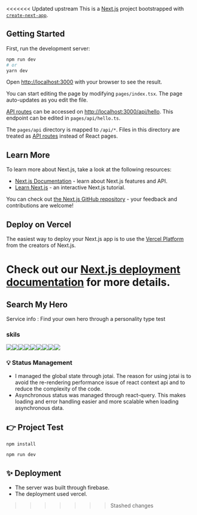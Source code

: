 <<<<<<< Updated upstream
This is a [Next.js](https://nextjs.org/) project bootstrapped with [`create-next-app`](https://github.com/vercel/next.js/tree/canary/packages/create-next-app).

## Getting Started

First, run the development server:

```bash
npm run dev
# or
yarn dev
```

Open [http://localhost:3000](http://localhost:3000) with your browser to see the result.

You can start editing the page by modifying `pages/index.tsx`. The page auto-updates as you edit the file.

[API routes](https://nextjs.org/docs/api-routes/introduction) can be accessed on [http://localhost:3000/api/hello](http://localhost:3000/api/hello). This endpoint can be edited in `pages/api/hello.ts`.

The `pages/api` directory is mapped to `/api/*`. Files in this directory are treated as [API routes](https://nextjs.org/docs/api-routes/introduction) instead of React pages.

## Learn More

To learn more about Next.js, take a look at the following resources:

- [Next.js Documentation](https://nextjs.org/docs) - learn about Next.js features and API.
- [Learn Next.js](https://nextjs.org/learn) - an interactive Next.js tutorial.

You can check out [the Next.js GitHub repository](https://github.com/vercel/next.js/) - your feedback and contributions are welcome!

## Deploy on Vercel

The easiest way to deploy your Next.js app is to use the [Vercel Platform](https://vercel.com/new?utm_medium=default-template&filter=next.js&utm_source=create-next-app&utm_campaign=create-next-app-readme) from the creators of Next.js.

Check out our [Next.js deployment documentation](https://nextjs.org/docs/deployment) for more details.
=======
## Search My Hero
Service info : Find your own hero through a personality type test

### skils

<img src="https://img.shields.io/badge/Next-black?style=for-the-badge&logo=next.js&logoColor=white" /><img src="https://img.shields.io/badge/react-%2320232a.svg?style=for-the-badge&logo=react&logoColor=%2361DAFB" /><img src="https://img.shields.io/badge/-React%20Query-FF4154?style=for-the-badge&logo=react%20query&logoColor=white" /><img src="https://img.shields.io/badge/jotai-000000.svg?style=for-the-badge&logo=jotai" /><img src="https://img.shields.io/badge/css3-%231572B6.svg?style=for-the-badge&logo=css3&logoColor=whit" /><img src="https://img.shields.io/badge/Firebase-yellow?style=for-the-badge&logo=Firebase&logoColor=white" /><img src="https://img.shields.io/badge/typescript-%23007ACC.svg?style=for-the-badge&logo=typescript&logoColor=white" /><img src="https://img.shields.io/badge/-AntDesign-%230170FE?style=for-the-badge&logo=ant-design&logoColor=white" /><img src="https://img.shields.io/badge/vercel-%23000000.svg?style=for-the-badge&logo=vercel&logoColor=white" />

### 💡 Status Management

- I managed the global state through jotai. The reason for using jotai is to avoid the re-rendering performance issue of react context api and to reduce the complexity of the code.
- Asynchronous status was managed through react-query. This makes loading and error handling easier and more scalable when loading asynchronous data.

## 👉  Project Test
```
npm install
```
```
npm run dev
```

## ✨ Deployment
- The server was built through firebase.
- The deployment used vercel.
>>>>>>> Stashed changes
